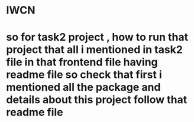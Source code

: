 # IWCN
# so for  task2 project , how to run that project that all i mentioned in task2 file in that frontend file having readme file so check that first i mentioned all the package and details about this project follow that readme file 

